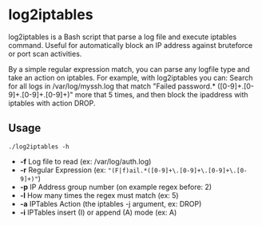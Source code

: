 # log2iptables
log2iptables is a Bash script that parse a log file and execute iptables command. Useful for automatically block an IP address against bruteforce or port scan activities.

By a simple regular expression match, you can parse any logfile type and take an action on iptables. For example, with log2iptables you can: Search for all logs in /var/log/myssh.log that match "Failed password.* ([0-9]+\.[0-9]+\.[0-9]+\.[0-9]+)" more that 5 times, and then block the ipaddress with iptables with action DROP.

## Usage
```
./log2iptables -h
```
- **-f**  Log file to read (ex: /var/log/auth.log)
- **-r**  Regular Expression (ex: `"(F|f)ail.*([0-9]+\.[0-9]+\.[0-9]+\.[0-9]+)"`)
- **-p**  IP Address group number (on example regex before: 2)
- **-l**  How many times the regex must match (ex: 5)
- **-a**  IPTables Action (the iptables -j argument, ex: DROP)
- **-i**  IPTables insert (I) or append (A) mode (ex: A)
